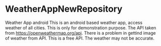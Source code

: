 # WeatherAppNewRepository
Weather App android 
This is an android based weather app, access weather of all cities. This is only for demonstration purpose.
The API taken from https://openweathermap.org/api. There is a problem in gettind image of weather from API.
This is a free API. The weather may not be accurate.
